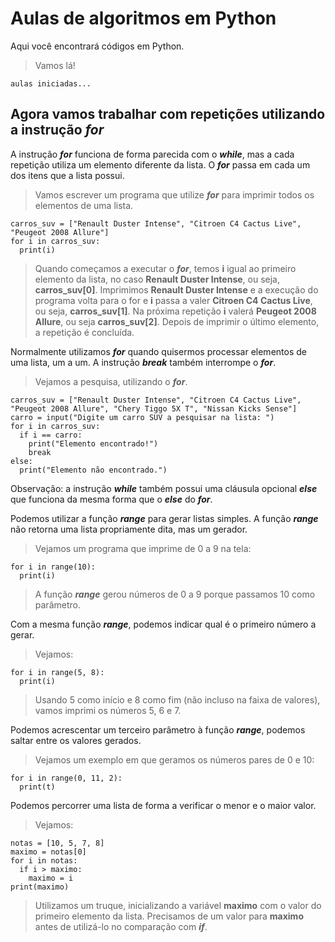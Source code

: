 # Aulas de algoritmos em Python 

Aqui você encontrará códigos em Python.

> Vamos lá!
```
aulas iniciadas...
```

## Agora vamos trabalhar com repetições utilizando a instrução ***for***

A instrução ***for*** funciona de forma parecida com o ***while***, mas a cada repetição utiliza um elemento diferente da lista. O ***for*** passa em cada um dos itens que a lista possui.

> Vamos escrever um programa que utilize ***for*** para imprimir todos os elementos de uma lista.

```
carros_suv = ["Renault Duster Intense", "Citroen C4 Cactus Live", "Peugeot 2008 Allure"]
for i in carros_suv:
  print(i)
```  

> Quando começamos a executar o ***for***, temos **i** igual ao primeiro elemento da lista, no caso **Renault Duster Intense**, ou seja, **carros_suv[0]**. Imprimimos **Renault Duster Intense** e a execução do programa volta para o for e **i** passa a valer **Citroen C4 Cactus Live**, ou seja, **carros_suv[1]**. Na próxima repetição **i** valerá **Peugeot 2008 Allure**, ou seja **carros_suv[2]**. Depois de imprimir o último elemento, a repetição é concluída. 

Normalmente utilizamos ***for*** quando quisermos processar elementos de uma lista, um a um. 
A instrução ***break*** também interrompe o ***for***. 

> Vejamos a pesquisa, utilizando o ***for***.

```
carros_suv = ["Renault Duster Intense", "Citroen C4 Cactus Live", "Peugeot 2008 Allure", "Chery Tiggo 5X T", "Nissan Kicks Sense"]
carro = input("Digite um carro SUV a pesquisar na lista: ")
for i in carros_suv:
  if i == carro:
    print("Elemento encontrado!")
    break
else: 
  print("Elemento não encontrado.")
```

Observação: a instrução ***while*** também possui uma cláusula opcional ***else*** que funciona da mesma forma que o ***else*** do ***for***.

Podemos utilizar a função ***range*** para gerar listas simples. A função ***range*** não retorna uma lista propriamente dita, mas um gerador.  

> Vejamos um programa que imprime de 0 a 9 na tela:

```
for i in range(10):
  print(i)
```

> A função ***range*** gerou números de 0 a 9 porque passamos 10 como parâmetro. 

Com a mesma função ***range***, podemos indicar qual é o primeiro número a gerar. 

> Vejamos:

```
for i in range(5, 8):
  print(i)
```

> Usando 5 como início e 8 como fim (não incluso na faixa de valores), vamos imprimi os números 5, 6 e 7.

Podemos acrescentar um terceiro parâmetro à função ***range***, podemos saltar entre os valores gerados. 

> Vejamos um exemplo em que geramos os números pares de 0 e 10:

```
for i in range(0, 11, 2):
  print(t)
```

Podemos percorrer uma lista de forma a verificar o menor e o maior valor. 

> Vejamos:

```
notas = [10, 5, 7, 8]
maximo = notas[0]
for i in notas:
  if i > maximo:
    maximo = i
print(maximo)
```

> Utilizamos um truque, inicializando a variável **maximo** com o valor do primeiro elemento da lista. Precisamos de um valor para **maximo** antes de utilizá-lo no comparação com ***if***.
